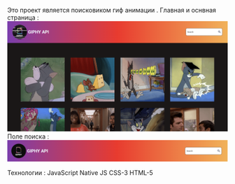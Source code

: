 Это проект является поисковиком гиф анимации .
Главная и оснвная страница :
![Alt text](./assets/image.png)
Поле поиска :
![Alt text](image.png)

Технологии :
JavaScript
Native JS
CSS-3
HTML-5

